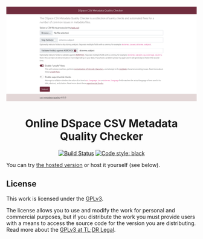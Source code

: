 <p align="center">
  <img width="600" alt="Screenshot of csv-metadata-quality-web on Heroku" src="screenshot.png">
</p>

<h1 align="center">Online DSpace CSV Metadata Quality Checker</h1>

<p align="center">
  <a href="https://github.com/ilri/csv-metadata-quality-web/actions"><img alt="Build Status" src="https://github.com/ilri/csv-metadata-quality-web/workflows/Build/badge.svg"></a>
  <a href="https://github.com/psf/black"><img alt="Code style: black" src="https://img.shields.io/badge/code%20style-black-000000.svg"></a>
</p>

You can try [the hosted version](https://fierce-ocean-30836.herokuapp.com) or host it yourself (see below).

## License
This work is licensed under the [GPLv3](https://www.gnu.org/licenses/gpl-3.0.en.html).

The license allows you to use and modify the work for personal and commercial purposes, but if you distribute the work you must provide users with a means to access the source code for the version you are distributing. Read more about the [GPLv3 at TL;DR Legal](https://tldrlegal.com/license/gnu-general-public-license-v3-(gpl-3)).
